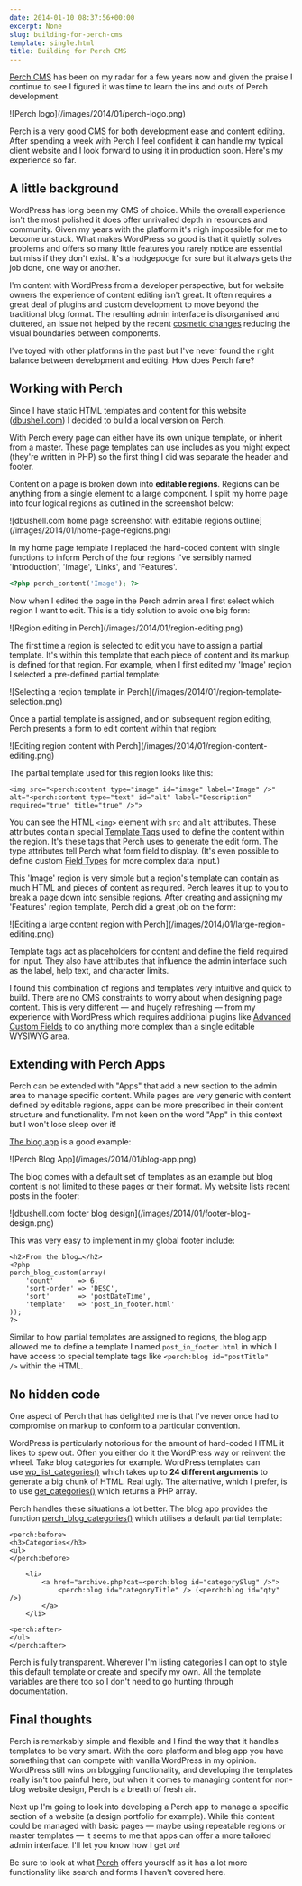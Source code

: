 ```yaml
---
date: 2014-01-10 08:37:56+00:00
excerpt: None
slug: building-for-perch-cms
template: single.html
title: Building for Perch CMS
---
```


[Perch CMS](http://grabaperch.com/) has been on my radar for a few years now and given the praise I continue to see I figured it was time to learn the ins and outs of Perch development.

<p class="is-centred">![Perch logo](/images/2014/01/perch-logo.png)</p>

Perch is a very good CMS for both development ease and content editing. After spending a week with Perch I feel confident it can handle my typical client website and I look forward to using it in production soon. Here's my experience so far.


## A little background


WordPress has long been my CMS of choice. While the overall experience isn't the most polished it does offer unrivalled depth in resources and community. Given my years with the platform it's nigh impossible for me to become unstuck. What makes WordPress so good is that it quietly solves problems and offers so many little features you rarely notice are essential but miss if they don't exist. It's a hodgepodge for sure but it always gets the job done, one way or another.

I'm content with WordPress from a developer perspective, but for website owners the experience of content editing isn't great. It often requires a great deal of plugins and custom development to move beyond the traditional blog format. The resulting admin interface is disorganised and cluttered, an issue not helped by the recent [cosmetic changes](http://wordpress.org/news/2013/12/parker/) reducing the visual boundaries between components.

I've toyed with other platforms in the past but I've never found the right balance between development and editing. How does Perch fare?


## Working with Perch


Since I have static HTML templates and content for this website ([dbushell.com](http://dbushell.com/)) I decided to build a local version on Perch.

With Perch every page can either have its own unique template, or inherit from a master. These page templates can use includes as you might expect (they're written in PHP) so the first thing I did was separate the header and footer.

Content on a page is broken down into **editable regions**. Regions can be anything from a single element to a large component. I split my home page into four logical regions as outlined in the screenshot below:

<p class="b-post__image">![dbushell.com home page screenshot with editable regions outline](/images/2014/01/home-page-regions.png)</p>

In my home page template I replaced the hard-coded content with single functions to inform Perch of the four regions I've sensibly named 'Introduction', 'Image', 'Links', and 'Features'.

````php
<?php perch_content('Image'); ?>
````

Now when I edited the page in the Perch admin area I first select which region I want to edit. This is a tidy solution to avoid one big form:

<p class="b-post__image">![Region editing in Perch](/images/2014/01/region-editing.png)</p>

The first time a region is selected to edit you have to assign a partial template. It's within this template that each piece of content and its markup is defined for that region. For example, when I first edited my 'Image' region I selected a pre-defined partial template:

<p class="b-post__image">![Selecting a region template in Perch](/images/2014/01/region-template-selection.png)</p>

Once a partial template is assigned, and on subsequent region editing, Perch presents a form to edit content within that region:

<p class="b-post__image">![Editing region content with Perch](/images/2014/01/region-content-editing.png)</p>

The partial template used for this region looks like this:

````markup
<img src="<perch:content type="image" id="image" label="Image" />" alt="<perch:content type="text" id="alt" label="Description" required="true" title="true" />">
````

You can see the HTML `<img>` element with `src` and `alt` attributes. These attributes contain special [Template Tags](http://docs.grabaperch.com/docs/content/template-tags/) used to define the content within the region. It's these tags that Perch uses to generate the edit form. The type attributes tell Perch what form field to display. (It's even possible to define custom [Field Types](http://docs.grabaperch.com/docs/field-types/) for more complex data input.)

This 'Image' region is very simple but a region's template can contain as much HTML and pieces of content as required. Perch leaves it up to you to break a page down into sensible regions. After creating and assigning my 'Features' region template, Perch did a great job on the form:

<p class="b-post__image">![Editing a large content region with Perch](/images/2014/01/large-region-editing.png)</p>

Template tags act as placeholders for content and define the field required for input. They also have attributes that influence the admin interface such as the label, help text, and character limits.

I found this combination of regions and templates very intuitive and quick to build. There are no CMS constraints to worry about when designing page content. This is very different — and hugely refreshing — from my experience with WordPress which requires additional plugins like [Advanced Custom Fields](http://www.advancedcustomfields.com/) to do anything more complex than a single editable WYSIWYG area.


## Extending with Perch Apps


Perch can be extended with "Apps" that add a new section to the admin area to manage specific content. While pages are very generic with content defined by editable regions, apps can be more prescribed in their content structure and functionality. I'm not keen on the word "App" in this context but I won't lose sleep over it!

[The blog app](http://grabaperch.com/add-ons/apps/blog) is a good example:

<p class="b-post__image">![Perch Blog App](/images/2014/01/blog-app.png)</p>

The blog comes with a default set of templates as an example but blog content is not limited to these pages or their format. My website lists recent posts in the footer:

<p class="b-post__image">![dbushell.com footer blog design](/images/2014/01/footer-blog-design.png)</p>

This was very easy to implement in my global footer include:

````markup
<h2>From the blog…</h2>
<?php
perch_blog_custom(array(
    'count'      => 6,
    'sort-order' => 'DESC',
    'sort'       => 'postDateTime',
    'template'   => 'post_in_footer.html'
));
?>
````

Similar to how partial templates are assigned to regions, the blog app allowed me to define a template I named `post_in_footer.html` in which I have access to special template tags like `<perch:blog id="postTitle" />` within the HTML.


## No hidden code


One aspect of Perch that has delighted me is that I've never once had to compromise on markup to conform to a particular convention.

WordPress is particularly notorious for the amount of hard-coded HTML it likes to spew out. Often you either do it the WordPress way or reinvent the wheel. Take blog categories for example. WordPress templates can use [wp_list_categories()](http://codex.wordpress.org/Template_Tags/wp_list_categories) which takes up to **24 different arguments** to generate a big chunk of HTML. Real ugly. The alternative, which I prefer, is to use [get_categories()](http://codex.wordpress.org/Function_Reference/get_categories) which returns a PHP array.

Perch handles these situations a lot better. The blog app provides the function [perch_blog_categories()](http://docs.grabaperch.com/docs/blog/page-functions/perch-blog-categories/) which utilises a default partial template:

````markup
<perch:before>
<h3>Categories</h3>
<ul>
</perch:before>

    <li>
        <a href="archive.php?cat=<perch:blog id="categorySlug" />">
            <perch:blog id="categoryTitle" /> (<perch:blog id="qty" />)
        </a>
    </li>

<perch:after>
</ul>
</perch:after>
````

Perch is fully transparent. Wherever I'm listing categories I can opt to style this default template or create and specify my own. All the template variables are there too so I don't need to go hunting through documentation.


## Final thoughts


Perch is remarkably simple and flexible and I find the way that it handles templates to be very smart. With the core platform and blog app you have something that can compete with vanilla WordPress in my opinion. WordPress still wins on blogging functionality, and developing the templates really isn't too painful here, but when it comes to managing content for non-blog website design, Perch is a breath of fresh air.

Next up I'm going to look into developing a Perch app to manage a specific section of a website (a design portfolio for example). While this content could be managed with basic pages — maybe using repeatable regions or master templates — it seems to me that apps can offer a more tailored admin interface. I'll let you know how I get on!

Be sure to look at what [Perch](https://grabaperch.com/) offers yourself as it has a lot more functionality like search and forms I haven't covered here.
